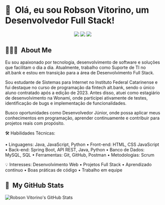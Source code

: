 <h1>👋 &nbsp;Olá, eu sou Robson Vitorino, um  Desenvolvedor Full Stack!</h1>
<p align="center">
<a href="https://www.linkedin.com/in/robson-vitorino-888100253"><img src="https://img.shields.io/badge/-My%20LinkedIn-0077B5?style=flat-square&logo=linkedin&logoColor=white"/></a>
<a href="https://www.instagram.com/vitorinotech?igsh=dnFxMHczczdzM291&utm_source=qr"><img src="https://img.shields.io/badge/-My%20Professional%20IG_-E4405F?style=flat-square&logo=Instagram&logoColor=white"/></a>
<a href="mailto:robson.jrr2612@gmail.com"><img src="https://img.shields.io/badge/-Send%20Me%20a%20Message-D14836?style=flat-square&logo=Gmail&logoColor=white"/></a>

</p>

<h2> 👨🏻‍💻 &nbsp;About Me </h2>

Eu sou apaixonado por tecnologia, desenvolvimento de software e soluções que facilitam o dia a dia. Atualmente, trabalho como Suporte de TI no alt.bank e estou em transição para a área de Desenvolvimento Full Stack.

Sou estudante de Sistemas para Internet no Instituto Federal Catarinense e fui destaque no curso de programação da fintech alt.bank, sendo o único aluno contratado após a edição de 2023. Antes disso, atuei como estagiário de desenvolvimento na Wonami, onde participei ativamente de testes, identificação de bugs e implementação de funcionalidades.

Busco oportunidades como Desenvolvedor Júnior, onde possa aplicar meus conhecimentos em programação, aprender continuamente e contribuir para projetos reais com propósito.

🛠️ Habilidades Técnicas:

 • Linguagens: Java, JavaScript, Python
 • Front-end: HTML, CSS JavaScript
 • Back-end: Spring Boot, API REST, Java, Python
 • Banco de Dados: MySQL, SQL
 • Ferramentas: Git, GitHub, Postman
 • Metodologias: Scrum

💡 Interesses: Desenvolvimento Web • Projetos Full Stack • Aprendizado contínuo • Boas práticas de código • Trabalho em equipe


<h2>🚀 &nbsp;My GitHub Stats</h2>

![Robson Vitorino's GitHub Stats](https://github-readme-stats.vercel.app/api?username=RobsonVitorino&show_icons=true&theme=dracula)
